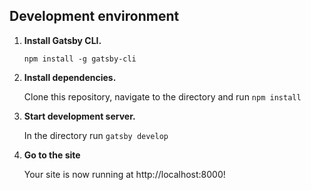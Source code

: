 
## Development environment

1.  **Install Gatsby CLI.**

    ```shell
    npm install -g gatsby-cli
    ```

2.  **Install dependencies.**

    Clone this repository, navigate to the directory and run `npm install`

3.  **Start development server.**

    In the directory run `gatsby develop`

3.  **Go to the site**

    Your site is now running at http://localhost:8000!
